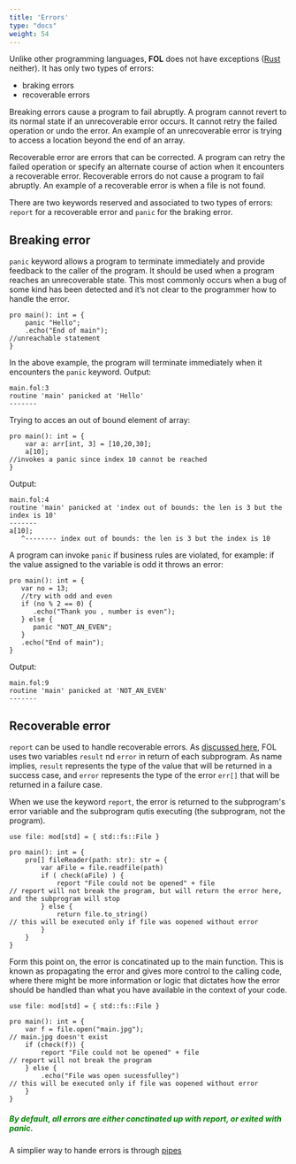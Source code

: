 ```yaml
---
title: 'Errors'
type: "docs"
weight: 54
---
```

Unlike other programming languages, **FOL** does not have exceptions ([Rust](https://doc.rust-lang.org/book/ch09-00-error-handling.html) neither). It has only two types of errors:
- braking errors
- recoverable errors

Breaking errors cause a program to fail abruptly. A program cannot revert to its normal state if an unrecoverable error occurs. It cannot retry the failed operation or undo the error. An example of an unrecoverable error is trying to access a location beyond the end of an array.

Recoverable error are errors that can be corrected. A program can retry the failed operation or specify an alternate course of action when it encounters a recoverable error. Recoverable errors do not cause a program to fail abruptly. An example of a recoverable error is when a file is not found.


There are two keywords reserved and associated to two types of errors: `report` for a recoverable error and `panic` for the braking error. 

## Breaking error

`panic` keyword allows a program to terminate immediately and provide feedback to the caller of the program. It should be used when a program reaches an unrecoverable state. This most commonly occurs when a bug of some kind has been detected and it’s not clear to the programmer how to handle the error.

```
pro main(): int = {
    panic "Hello";
    .echo("End of main");                                                       //unreachable statement
}
```

In the above example, the program will terminate immediately when it encounters the `panic` keyword.
Output:
```
main.fol:3
routine 'main' panicked at 'Hello'
-------
```

Trying to acces an out of bound element of array:
```
pro main(): int = {
    var a: arr[int, 3] = [10,20,30];
    a[10];                                                                      //invokes a panic since index 10 cannot be reached
}
```
Output:
```
main.fol:4
routine 'main' panicked at 'index out of bounds: the len is 3 but the index is 10'
-------
a[10];
   ^-------- index out of bounds: the len is 3 but the index is 10

```
A program can invoke `panic` if business rules are violated, for example: if the value assigned to the variable is odd it throws an error:
```
pro main(): int = {
   var no = 13; 
   //try with odd and even
   if (no % 2 == 0) {
      .echo("Thank you , number is even");
   } else {
      panic "NOT_AN_EVEN"; 
   }
   .echo("End of main");
}
```

Output:
```
main.fol:9
routine 'main' panicked at 'NOT_AN_EVEN'
-------
```


## Recoverable error

`report` can be used to handle recoverable errors. As [discussed here](/docs/spec/functions/#return), FOL uses two variables `result` nd `error` in return of each subprogram. As name implies, `result` represents the type of the value that will be returned in a success case, and `error` represents the type of the error `err[]` that will be returned in a failure case.

When we use the keyword `report`, the error is returned to the subprogram's error variable and the subprogram qutis executing (the subprogram, not the program).
```
use file: mod[std] = { std::fs::File }

pro main(): int = {
    pro[] fileReader(path: str): str = {
        var aFile = file.readfile(path)
        if ( check(aFile) ) {
            report "File could not be opened" + file                        // report will not break the program, but will return the error here, and the subprogram will stop
        } else {
            return file.to_string()                                         // this will be executed only if file was oopened without error
        }
    }
}
```

Form this point on, the error is concatinated up to the main function. This is known as propagating the error and gives more control to the calling code, where there might be more information or logic that dictates how the error should be handled than what you have available in the context of your code.

```
use file: mod[std] = { std::fs::File }

pro main(): int = {
    var f = file.open("main.jpg");                                           // main.jpg doesn't exist
    if (check(f)) {
        report "File could not be opened" + file                             // report will not break the program
    } else {
        .echo("File was open sucessfulley")                                  // this will be executed only if file was oopened without error
    }
}
```

<h5 style="color:green; !important;">
By default, all errors are either conctinated up with report, or exited with panic.
</h5>

A simplier way to hande errors is through [pipes](/docs/spec/pipes)
